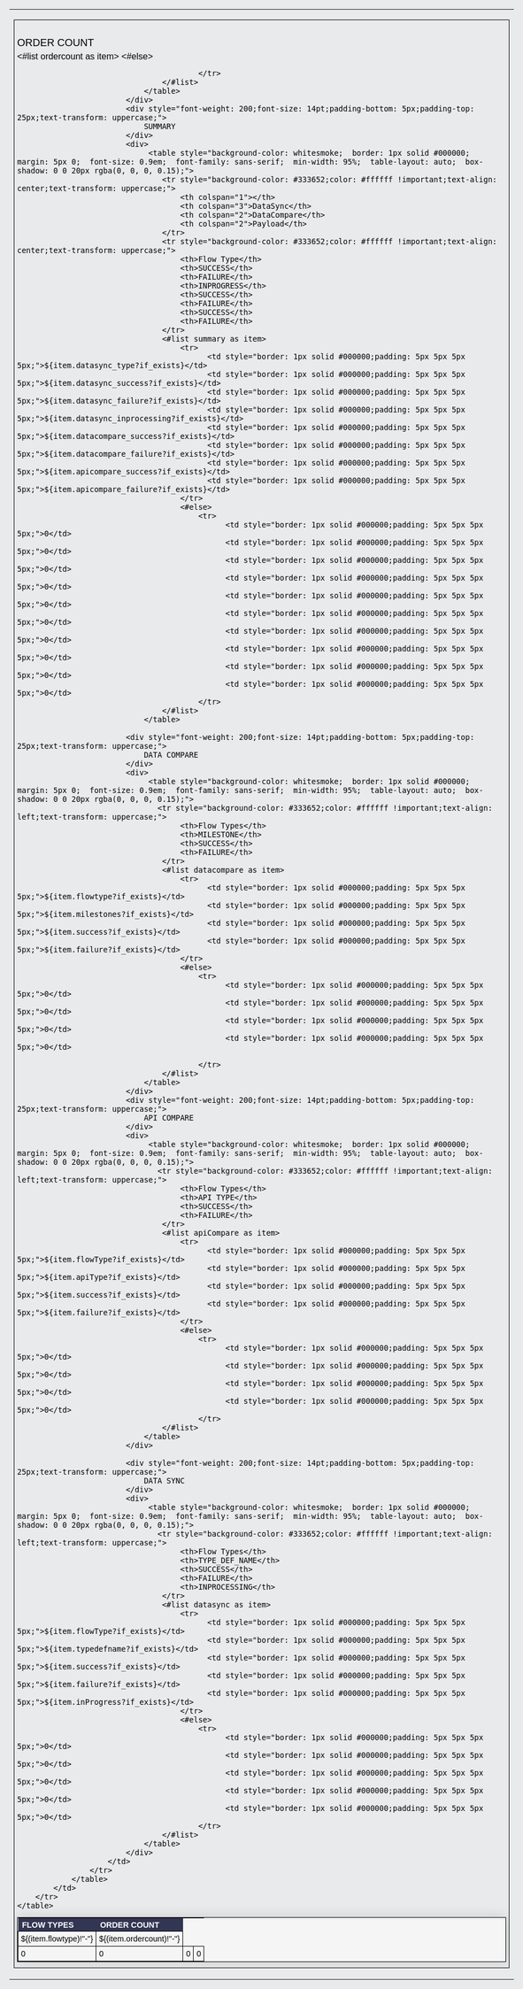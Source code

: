 <html xmlns="http://www.w3.org/1999/xhtml">

<head>
    <meta http-equiv="Content-Type" content="text/html; charset=UTF-8" />
    <title>Daily Report</title>
</head>

<body style="color: #000000; font-family: Arial, sans-serif; background: #E9EAEC; padding-left: 25px; min-width: 95%;">
    <table>
        <tr>
              <td>
                <table >
                    <tr>
                          <td style="border: 1px solid #000000;padding: 5px 5px 5px 5px;">
                            <div style="font-weight: 200;font-size: 14pt;padding-bottom: 5px;padding-top: 25px;text-transform: uppercase;">
							 ORDER COUNT
                            </div>
                            <div>
                                 <table style="background-color: whitesmoke;  border: 1px solid #000000;  margin: 5px 0;  font-size: 0.9em;  font-family: sans-serif;  min-width: 95%;  table-layout: auto;  box-shadow: 0 0 20px rgba(0, 0, 0, 0.15);">
                                   <tr style="background-color: #333652;color: #ffffff !important;text-align: left;text-transform: uppercase;">
                                        <th>Flow Types</th>
                                        <th>ORDER COUNT</th>
                                    </tr>
                                    <#list ordercount as item>
                                        <tr>
                                              <td style="border: 1px solid #000000;padding: 5px 5px 5px 5px;">${(item.flowtype)!"-"}</td>
                                              <td style="border: 1px solid #000000;padding: 5px 5px 5px 5px;">${(item.ordercount)!"-"}</td>
                                        </tr>
                                        <#else>
                                            <tr>
                                                  <td style="border: 1px solid #000000;padding: 5px 5px 5px 5px;">0</td>
                                                  <td style="border: 1px solid #000000;padding: 5px 5px 5px 5px;">0</td>
                                                  <td style="border: 1px solid #000000;padding: 5px 5px 5px 5px;">0</td>
                                                  <td style="border: 1px solid #000000;padding: 5px 5px 5px 5px;">0</td>

                                            </tr>
                                    </#list>
                                </table>
                            </div>
                            <div style="font-weight: 200;font-size: 14pt;padding-bottom: 5px;padding-top: 25px;text-transform: uppercase;">
                                SUMMARY
                            </div>
                            <div>
                                 <table style="background-color: whitesmoke;  border: 1px solid #000000;  margin: 5px 0;  font-size: 0.9em;  font-family: sans-serif;  min-width: 95%;  table-layout: auto;  box-shadow: 0 0 20px rgba(0, 0, 0, 0.15);">
                                    <tr style="background-color: #333652;color: #ffffff !important;text-align: center;text-transform: uppercase;">
                                        <th colspan="1"></th>
                                        <th colspan="3">DataSync</th>
                                        <th colspan="2">DataCompare</th>
                                        <th colspan="2">Payload</th>
                                    </tr>
                                    <tr style="background-color: #333652;color: #ffffff !important;text-align: center;text-transform: uppercase;">
                                        <th>Flow Type</th>
                                        <th>SUCCESS</th>
                                        <th>FAILURE</th>
                                        <th>INPROGRESS</th>
                                        <th>SUCCESS</th>
                                        <th>FAILURE</th>
                                        <th>SUCCESS</th>
                                        <th>FAILURE</th>
                                    </tr>
                                    <#list summary as item>
                                        <tr>
                                              <td style="border: 1px solid #000000;padding: 5px 5px 5px 5px;">${item.datasync_type?if_exists}</td>
                                              <td style="border: 1px solid #000000;padding: 5px 5px 5px 5px;">${item.datasync_success?if_exists}</td>
                                              <td style="border: 1px solid #000000;padding: 5px 5px 5px 5px;">${item.datasync_failure?if_exists}</td>
                                              <td style="border: 1px solid #000000;padding: 5px 5px 5px 5px;">${item.datasync_inprocessing?if_exists}</td>
                                              <td style="border: 1px solid #000000;padding: 5px 5px 5px 5px;">${item.datacompare_success?if_exists}</td>
                                              <td style="border: 1px solid #000000;padding: 5px 5px 5px 5px;">${item.datacompare_failure?if_exists}</td>
                                              <td style="border: 1px solid #000000;padding: 5px 5px 5px 5px;">${item.apicompare_success?if_exists}</td>
                                              <td style="border: 1px solid #000000;padding: 5px 5px 5px 5px;">${item.apicompare_failure?if_exists}</td>
                                        </tr>
                                        <#else>
                                            <tr>
                                            	  <td style="border: 1px solid #000000;padding: 5px 5px 5px 5px;">0</td>
                                                  <td style="border: 1px solid #000000;padding: 5px 5px 5px 5px;">0</td>
                                                  <td style="border: 1px solid #000000;padding: 5px 5px 5px 5px;">0</td>
                                                  <td style="border: 1px solid #000000;padding: 5px 5px 5px 5px;">0</td>
                                                  <td style="border: 1px solid #000000;padding: 5px 5px 5px 5px;">0</td>
                                                  <td style="border: 1px solid #000000;padding: 5px 5px 5px 5px;">0</td>
                                                  <td style="border: 1px solid #000000;padding: 5px 5px 5px 5px;">0</td>
                                                  <td style="border: 1px solid #000000;padding: 5px 5px 5px 5px;">0</td>
                                                  <td style="border: 1px solid #000000;padding: 5px 5px 5px 5px;">0</td>
                                                  <td style="border: 1px solid #000000;padding: 5px 5px 5px 5px;">0</td>
                                            </tr>
                                    </#list>
                                </table>
                            
                            <div style="font-weight: 200;font-size: 14pt;padding-bottom: 5px;padding-top: 25px;text-transform: uppercase;">
                                DATA COMPARE
                            </div>
                            <div>
                                 <table style="background-color: whitesmoke;  border: 1px solid #000000;  margin: 5px 0;  font-size: 0.9em;  font-family: sans-serif;  min-width: 95%;  table-layout: auto;  box-shadow: 0 0 20px rgba(0, 0, 0, 0.15);">
                                   <tr style="background-color: #333652;color: #ffffff !important;text-align: left;text-transform: uppercase;">
                                        <th>Flow Types</th>
                                        <th>MILESTONE</th>
                                        <th>SUCCESS</th>
                                        <th>FAILURE</th>
                                    </tr>
                                    <#list datacompare as item>
                                        <tr>
                                              <td style="border: 1px solid #000000;padding: 5px 5px 5px 5px;">${item.flowtype?if_exists}</td>
                                              <td style="border: 1px solid #000000;padding: 5px 5px 5px 5px;">${item.milestones?if_exists}</td>
                                              <td style="border: 1px solid #000000;padding: 5px 5px 5px 5px;">${item.success?if_exists}</td>
                                              <td style="border: 1px solid #000000;padding: 5px 5px 5px 5px;">${item.failure?if_exists}</td>
                                        </tr>
                                        <#else>
                                            <tr>
                                                  <td style="border: 1px solid #000000;padding: 5px 5px 5px 5px;">0</td>
                                                  <td style="border: 1px solid #000000;padding: 5px 5px 5px 5px;">0</td>
                                                  <td style="border: 1px solid #000000;padding: 5px 5px 5px 5px;">0</td>
                                                  <td style="border: 1px solid #000000;padding: 5px 5px 5px 5px;">0</td>

                                            </tr>
                                    </#list>
                                </table>
                            </div>
                            <div style="font-weight: 200;font-size: 14pt;padding-bottom: 5px;padding-top: 25px;text-transform: uppercase;">
                                API COMPARE
                            </div>
                            <div>
                                 <table style="background-color: whitesmoke;  border: 1px solid #000000;  margin: 5px 0;  font-size: 0.9em;  font-family: sans-serif;  min-width: 95%;  table-layout: auto;  box-shadow: 0 0 20px rgba(0, 0, 0, 0.15);">
                                   <tr style="background-color: #333652;color: #ffffff !important;text-align: left;text-transform: uppercase;">
                                        <th>Flow Types</th>
                                        <th>API TYPE</th>
                                        <th>SUCCESS</th>
                                        <th>FAILURE</th>
                                    </tr>
                                    <#list apiCompare as item>
                                        <tr>
                                              <td style="border: 1px solid #000000;padding: 5px 5px 5px 5px;">${item.flowType?if_exists}</td>
                                              <td style="border: 1px solid #000000;padding: 5px 5px 5px 5px;">${item.apiType?if_exists}</td>
                                              <td style="border: 1px solid #000000;padding: 5px 5px 5px 5px;">${item.success?if_exists}</td>
                                              <td style="border: 1px solid #000000;padding: 5px 5px 5px 5px;">${item.failure?if_exists}</td>
                                        </tr>
                                        <#else>
                                            <tr>
                                                  <td style="border: 1px solid #000000;padding: 5px 5px 5px 5px;">0</td>
                                                  <td style="border: 1px solid #000000;padding: 5px 5px 5px 5px;">0</td>
                                                  <td style="border: 1px solid #000000;padding: 5px 5px 5px 5px;">0</td>
                                                  <td style="border: 1px solid #000000;padding: 5px 5px 5px 5px;">0</td>
                                            </tr>
                                    </#list>
                                </table>
                            </div>
                            
                            <div style="font-weight: 200;font-size: 14pt;padding-bottom: 5px;padding-top: 25px;text-transform: uppercase;">
                                DATA SYNC
                            </div>
                            <div>
                                 <table style="background-color: whitesmoke;  border: 1px solid #000000;  margin: 5px 0;  font-size: 0.9em;  font-family: sans-serif;  min-width: 95%;  table-layout: auto;  box-shadow: 0 0 20px rgba(0, 0, 0, 0.15);">
                                   <tr style="background-color: #333652;color: #ffffff !important;text-align: left;text-transform: uppercase;">
                                        <th>Flow Types</th>
                                        <th>TYPE_DEF_NAME</th>
                                        <th>SUCCESS</th>
                                        <th>FAILURE</th>
                                        <th>INPROCESSING</th>
                                    </tr>
                                    <#list datasync as item>
                                        <tr>
                                              <td style="border: 1px solid #000000;padding: 5px 5px 5px 5px;">${item.flowType?if_exists}</td>
                                              <td style="border: 1px solid #000000;padding: 5px 5px 5px 5px;">${item.typedefname?if_exists}</td>
                                              <td style="border: 1px solid #000000;padding: 5px 5px 5px 5px;">${item.success?if_exists}</td>
                                              <td style="border: 1px solid #000000;padding: 5px 5px 5px 5px;">${item.failure?if_exists}</td>
                                              <td style="border: 1px solid #000000;padding: 5px 5px 5px 5px;">${item.inProgress?if_exists}</td>
                                        </tr>
                                        <#else>
                                            <tr>
                                                  <td style="border: 1px solid #000000;padding: 5px 5px 5px 5px;">0</td>
                                                  <td style="border: 1px solid #000000;padding: 5px 5px 5px 5px;">0</td>
                                                  <td style="border: 1px solid #000000;padding: 5px 5px 5px 5px;">0</td>
                                                  <td style="border: 1px solid #000000;padding: 5px 5px 5px 5px;">0</td>
                                                  <td style="border: 1px solid #000000;padding: 5px 5px 5px 5px;">0</td>
                                            </tr>
                                    </#list>
                                </table>
                            </div>
                        </td>
                    </tr>
                </table>
            </td>
        </tr>
    </table>
</body>

</html>
